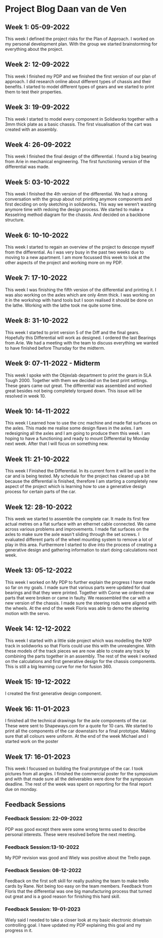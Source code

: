 # Project Blog Daan van de Ven

## Week 1: 05-09-2022

This week I defined the project risks for the Plan of Approach. I worked on my personal development plan. With the group we started brainstorming for everything about the project.

## Week 2: 12-09-2022

This week I finished my PDP and we finished the first version of our plan of approach.
I did research online about different types of chassis and their benefits. I started to model different types of gears and we started to print them to test their properties.

## Week 3: 19-09-2022

This week I started to model every component in Solidworks together with a 3mm thick plate as a basic chassis. The first visualisation of the cart was created with an assembly.

## Week 4: 26-09-2022

This week I finished the final design of the differential. I found a big bearing from Arie in mechanical engineering. The first functioning version of the differential was made.

## Week 5: 03-10-2022

This week I finished the 4th version of the differential. We had a strong conversation with the group about not printing anymore components and first deciding on only sketching in solidworks. This way we weren’t wasting anymore time with redoing the design process. We started to make a Kesselring method diagram for the chassis. And decided on a backbone structure.

## Week 6: 10-10-2022

This week I started to regain an overview of the project to descope myself from the differential. As I was very busy in the past two weeks due to moving to a new apartment. I am more focussed this week to look at the other aspects of the project and working more on my PDP.

## Week 7: 17-10-2022

This week I was finishing the fifth version of the differential and printing it. I was also working on the axles which are only 4mm thick. I was working on it in the workshop with hand tools but I soon realised it should be done on the lathe. Working with the lathe took me quite some time.

## Week 8: 31-10-2022

This week I started to print version 5 of the Diff and the final gears. Hopefully this Differential will work as designed. I ordered the last Bearings from Arie. We had a meeting with the team to discuss everything we wanted to have finished before Thursday for the midterm.

## Week 9: 07-11-2022 - Midterm

This week I spoke with the Objexlab department to print the gears in SLA Tough 2000. Together with them we decided on the best print settings. These gears came out great.
The differential was assembled and worked great besides not being completely torqued down. This issue will be resolved in week 10.

## Week 10: 14-11-2022

This week I Learned how to use the cnc machine and made flat surfaces on the axles. This made me realise some design flaws in the axles. I am redesigning all the axles and I am going to produce them this week. I am hoping to have a functioning and ready to mount Differential by Monday next week. After that I will focus on something new.

## Week 11: 21-10-2022

This week I Finished the Differential. In its current form it will be used in the car and is being tested. My schedule for the project has cleared up a bit because the differential is finished, therefore I am starting a completely new aspect of the project which is learning how to use a generative design process for certain parts of the car.

## Week 12: 28-10-2022

This week we started to assemble the complete car. It made its first few actual metres on a flat surface with an ethernet cable connected. We came across various problems and improvements. I made flat surfaces on the axles to make sure the axle wasn't sliding through the set screws. I evaluated different parts of the wheel mounting system to remove a lot of play in this area. Furthermore I started to dive into the process of creating a generative design and gathering information to start doing calculations next week.

## Week 13: 05-12-2022

This week I worked on My PDP to further explain the progress I have made so far on my goals. I made sure that various parts were updated for dual bearings and that they were printed. Together with Corne we ordered new parts that were broken or came in faulty. We reassembled the car with a new version of the chassis. I made sure the steering rods were aligned with the wheels. At the end of the week Floris was able to demo the steering motion with the servo.

## Week 14: 12-12-2022

This week I started with a little side project which was modelling the NXP track in solidworks so that Floris could use this with the unrealengine. With these models of the track pieces we are now able to create any track by combining the parts together in an assembly. The rest of the week I worked on the calculations and first generative design for the chassis components. This is still a big learning curve for me for fusion 360.

## Week 15: 19-12-2022

I created the first generative design component.

## Week 16: 11-01-2023

I finished all the technical drawings for the axle components of the car. These were sent to Shapeways.com for a quote for 10 cars. We started to print all the components of the car downstairs for a final prototype. Making sure that all colours were uniform. At the end of the week Michael and I started work on the poster

## Week 17: 16-01-2023

This week I focussed on building the final prototype of the car. I took pictures from all angles. I finished the commercial poster for the symposium and with that made sure all the deliverables were done for the symposium deadline. The rest of the week was spent on reporting for the final report due on monday.

## Feedback Sessions

### Feedback Session: 22-09-2022

PDP was good except there were some wrong terms used to describe personal interests. These were resolved before the next meeting.

### Feedback Session:13-10-2022

My PDP revision was good and Wiely was positive about the Trello page.

### Feedback Session: 08-12-2022

Feedback on the first soft skill for really pushing the team to make trello cards by Rane. Not being too easy on the team members. Feedback from Floris that the differential was one big manufacturing process that turned out great and is a good reason for finishing this hard skill.

### Feedback Session: 19-01-2023

Wiely said I needed to take a closer look at my basic electronic drivetrain controlling goal. I have updated my PDP explaining this goal and my progress in it.
